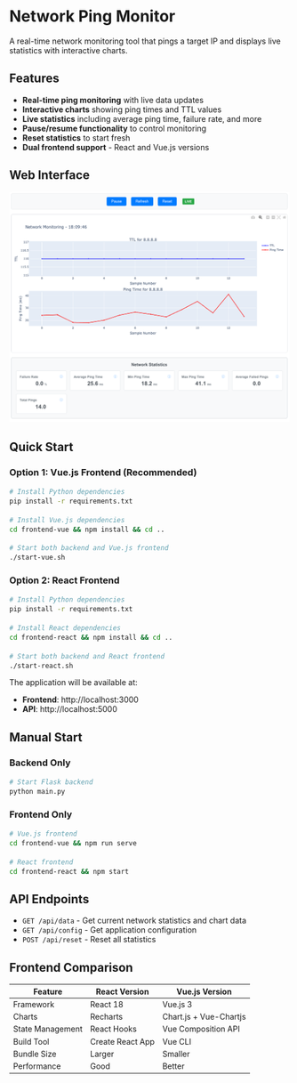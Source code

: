 # Network Ping Monitor

A real-time network monitoring tool that pings a target IP and displays live statistics with interactive charts.

## Features

- **Real-time ping monitoring** with live data updates
- **Interactive charts** showing ping times and TTL values
- **Live statistics** including average ping time, failure rate, and more
- **Pause/resume functionality** to control monitoring
- **Reset statistics** to start fresh
- **Dual frontend support** - React and Vue.js versions

## Web Interface

![Ping Monitor Dashboard](ping_monitor_app.png)

## Quick Start

### Option 1: Vue.js Frontend (Recommended)

```bash
# Install Python dependencies
pip install -r requirements.txt

# Install Vue.js dependencies
cd frontend-vue && npm install && cd ..

# Start both backend and Vue.js frontend
./start-vue.sh
```

### Option 2: React Frontend

```bash
# Install Python dependencies
pip install -r requirements.txt

# Install React dependencies
cd frontend-react && npm install && cd ..

# Start both backend and React frontend
./start-react.sh
```

The application will be available at:
- **Frontend**: http://localhost:3000
- **API**: http://localhost:5000

## Manual Start

### Backend Only

```bash
# Start Flask backend
python main.py
```

### Frontend Only

```bash
# Vue.js frontend
cd frontend-vue && npm run serve

# React frontend
cd frontend-react && npm start
```

## API Endpoints

- `GET /api/data` - Get current network statistics and chart data
- `GET /api/config` - Get application configuration
- `POST /api/reset` - Reset all statistics

## Frontend Comparison

| Feature | React Version | Vue.js Version |
|---------|---------------|----------------|
| Framework | React 18 | Vue.js 3 |
| Charts | Recharts | Chart.js + Vue-Chartjs |
| State Management | React Hooks | Vue Composition API |
| Build Tool | Create React App | Vue CLI |
| Bundle Size | Larger | Smaller |
| Performance | Good | Better |